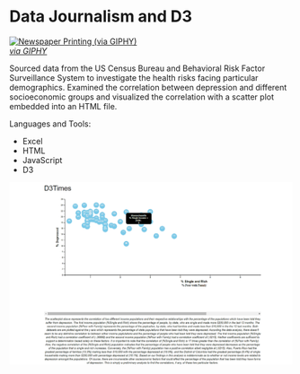 # Data Journalism and D3

<a target='_blank' href="https://giphy.com/gifs/newspaper-press-v2xIous7mnEYg"><img alt='Newspaper Printing (via GIPHY)' src="http://i.giphy.com/v2xIous7mnEYg.gif" /> <br><em>via GIPHY</em></a>

Sourced data from the US Census Bureau and Behavioral Risk Factor Surveillance System to investigate the health risks facing particular demographics. Examined the correlation between depression and different socioeconomic groups and visualized the correlation with a scatter plot embedded into an HTML file.

Languages and Tools:
- Excel
- HTML
- JavaScript
- D3

![D3](Images/D3.png)
